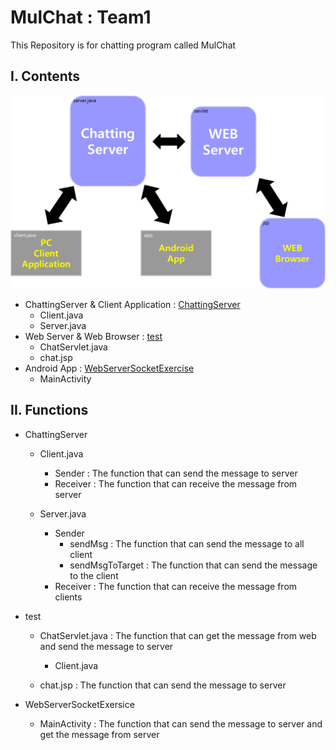 # MulChat : Team1

This Repository is for chatting program called MulChat



## I. Contents

![System_Architecture](./img/System_Architecture.png)

- ChattingServer & Client Application : [ChattingServer](/ChattingServer)
  - Client.java
  - Server.java
- Web Server & Web Browser : [test](/test)
  - ChatServlet.java
  - chat.jsp
- Android App : [WebServerSocketExercise](/WebServerSocketExcersice)
  - MainActivity



## II. Functions

- ChattingServer
  - Client.java
    - Sender : The function that can send the message to server
    - Receiver : The function that can receive the message from server

  

  - Server.java
    - Sender
      - sendMsg : The function that can send the message to all client
      - sendMsgToTarget : The function that can send the message to the client
    - Receiver : The function that can receive the message from clients



- test

  - ChatServlet.java : The function that can get the message from web and send the message to server
    - Client.java

  

  - chat.jsp : The function that can send the message to server



- WebServerSocketExersice
  - MainActivity : The function that can send the message to server and get the message from server